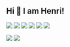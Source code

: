 ## Hi 👋 I am Henri!
<p align = "center">
  
[<img src="https://img.shields.io/badge/portfolio-%2312100E.svg?&style=for-the-badge&logo=github&logoColor=white" />](https://hnrazevedo.github.io/)
[<img src="https://img.shields.io/badge/linkedin-%230077B5.svg?&style=for-the-badge&logo=linkedin&logoColor=white" />](https://www.linkedin.com/in/henri-azevedo-063757148/)
[<img src="https://img.shields.io/badge/facebook-%230077B5.svg?&style=for-the-badge&logo=facebook&logoColor=white" />](https://www.facebook.com/Azevedo.Henri)
[<img src="https://img.shields.io/badge/instagram-%23E4405F.svg?&style=for-the-badge&logo=instagram&logoColor=white" />](https://www.instagram.com/azevedohenri/)
[<img src="https://img.shields.io/badge/whatsapp-%25d366.svg?&style=for-the-badge&logo=whatsapp&logoColor=white" />](https://wa.me/5511949164770)
[<img src="https://img.shields.io/github/followers/hnrazevedo?style=for-the-badge&logo=appveyor" />](https://github.com/hnrazevedo?tab=followers)

<p>
  <img src = "https://github-readme-stats.vercel.app/api?username=hnrazevedo&show_icons=true&theme=dark&line_height=27">
  <img src = "https://github-readme-stats.vercel.app/api/top-langs/?username=hnrazevedo&theme=dark&hide=css,html">
</p>
